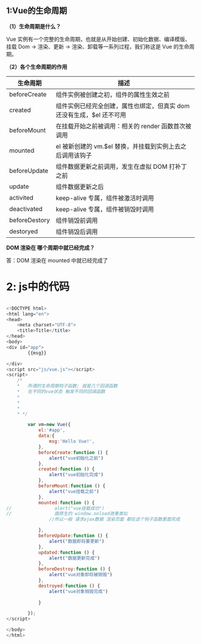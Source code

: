 ## 1:Vue的生命周期

**（1）生命周期是什么？**

Vue 实例有一个完整的生命周期，也就是从开始创建、初始化数据、编译模版、挂载 Dom -> 渲染、更新 -> 渲染、卸载等一系列过程，我们称这是 Vue 的生命周期。

**（2）各个生命周期的作用**

| 生命周期      | 描述                                                         |
| ------------- | ------------------------------------------------------------ |
| beforeCreate  | 组件实例被创建之初，组件的属性生效之前                       |
| created       | 组件实例已经完全创建，属性也绑定，但真实 dom 还没有生成，$el 还不可用 |
| beforeMount   | 在挂载开始之前被调用：相关的 render 函数首次被调用           |
| mounted       | el 被新创建的 vm.$el 替换，并挂载到实例上去之后调用该钩子    |
| beforeUpdate  | 组件数据更新之前调用，发生在虚拟 DOM 打补丁之前              |
| update        | 组件数据更新之后                                             |
| activited     | keep-alive 专属，组件被激活时调用                            |
| deactivated   | keep-alive 专属，组件被销毁时调用                            |
| beforeDestory | 组件销毁前调用                                               |
| destoryed     | 组件销毁后调用                                               |

**DOM 渲染在 哪个周期中就已经完成？**

答：DOM 渲染在 mounted 中就已经完成了

# 2: js中的代码



```javascript

<!DOCTYPE html>
<html lang="en">
<head>
    <meta charset="UTF-8">
    <title>Title</title>
</head>
<body>
<div id="app">
        {{msg}}

</div>
<script src="js/vue.js"></script>
<script>
    /*
    *   所谓的生命周期钩子函数: 就是几个回调函数
    *   在不同的vue状态 触发不同的回调函数
    *
    *
    *
    * */

        var vm=new Vue({
            el:'#app',
            data:{
                msg:'Hello Vue!',
            },
            beforeCreate:function () {
                alert("vue初始化之前")
            },
            created:function () {
                alert("vue初始化完成")
            },
            beforeMount:function () {
                alert("vue挂载之前")
            },
            mounted:function () {
//                alert("vue挂载成功")
//                跟原生的 window.onload效果类似
                //所以一般 请求ajax数据 渲染页面 都在这个钩子函数里面完成

            },
            beforeUpdate:function () {
                alert("数据即将要更新")
            },
            updated:function () {
                alert("数据更新完成")
            },
            beforeDestroy:function () {
                alert("vue对象即将被销毁")
            },
            destroyed:function () {
                alert("vue对象销毁完成")
                
            }

        });
</script>

</body>
</html>
```

